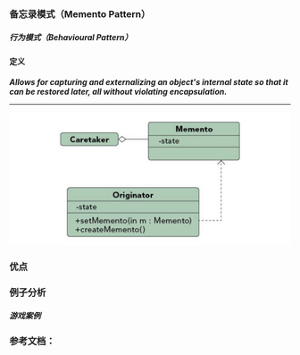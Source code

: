### 备忘录模式（Memento Pattern）

##### 行为模式（Behavioural Pattern）

#### 定义

***Allows for capturing and externalizing an object's internal state so that it can be restored later, all without violating encapsulation.***

******

![Memento Pattern UML](https://github.com/nox60/go-design-pattern/blob/master/images/memento_pattern.png)



### 优点

### 例子分析

##### 游戏案例



### 参考文档：
